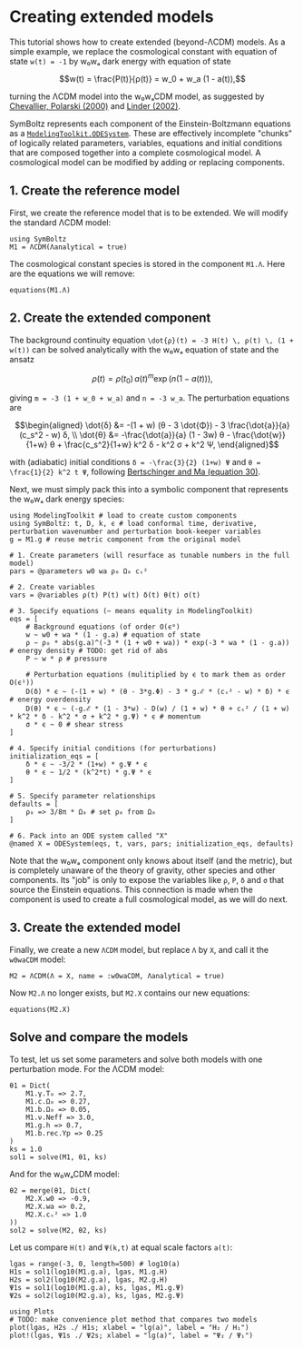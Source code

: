 # Creating extended models

This tutorial shows how to create extended (beyond-ΛCDM) models.
As a simple example, we replace the cosmological constant with equation of state ``w(t) = -1`` by w₀wₐ dark energy with equation of state
```math
w(t) = \frac{P(t)}{ρ(t)} = w_0 + w_a (1 - a(t)),
```
turning the ΛCDM model into the w₀wₐCDM model,
as suggested by [Chevallier, Polarski (2000)](https://arxiv.org/abs/gr-qc/0009008) and [Linder (2002)](https://arxiv.org/abs/astro-ph/0208512).

SymBoltz represents each component of the Einstein-Boltzmann equations as a [`ModelingToolkit.ODESystem`](https://docs.sciml.ai/ModelingToolkit/stable/systems/ODESystem/#ModelingToolkit.ODESystem).
These are effectively incomplete "chunks" of logically related parameters, variables, equations and initial conditions
that are composed together into a complete cosmological model.
A cosmological model can be modified by adding or replacing components.

## 1. Create the reference model

First, we create the reference model that is to be extended.
We will modify the standard ΛCDM model:
```@example ext
using SymBoltz
M1 = ΛCDM(Λanalytical = true)
```
The cosmological constant species is stored in the component `M1.Λ`.
Here are the equations we will remove:
```@example ext
equations(M1.Λ)
```

## 2. Create the extended component

The background continuity equation
``\dot{ρ}(t) = -3 H(t) \, ρ(t) \, (1 + w(t))``
can be solved analytically with the w₀wₐ equation of state and the ansatz
```math
ρ(t) = ρ(t_0) \, a(t)^m \exp(n (1 - a(t))),
```
giving ``m = -3 (1 + w_0 + w_a)`` and ``n = -3 w_a``.
The perturbation equations are
```math
\begin{aligned}
\dot{δ} &= -(1 + w) (θ - 3 \dot{Φ}) - 3 \frac{\dot{a}}{a} (c_s^2 - w) δ, \\
\dot{θ} &= -\frac{\dot{a}}{a} (1 - 3w) θ - \frac{\dot{w}}{1+w} θ + \frac{c_s^2}{1+w} k^2 δ - k^2 σ + k^2 Ψ,
\end{aligned}
```
with (adiabatic) initial conditions ``δ = -\frac{3}{2} (1+w) Ψ`` and ``θ = \frac{1}{2} k^2 t Ψ``,
following [Bertschinger and Ma (equation 30)](https://arxiv.org/pdf/astro-ph/9506072#%5B%7B%22num%22%3A70%2C%22gen%22%3A0%7D%2C%7B%22name%22%3A%22FitH%22%7D%2C387%5D).

Next, we must simply pack this into a symbolic component that represents the w₀wₐ dark energy species:
```@example ext
using ModelingToolkit # load to create custom components
using SymBoltz: t, D, k, ϵ # load conformal time, derivative, perturbation wavenumber and perturbation book-keeper variables
g = M1.g # reuse metric component from the original model

# 1. Create parameters (will resurface as tunable numbers in the full model)
pars = @parameters w0 wa ρ₀ Ω₀ cₛ²

# 2. Create variables
vars = @variables ρ(t) P(t) w(t) δ(t) θ(t) σ(t)

# 3. Specify equations (~ means equality in ModelingToolkit)
eqs = [
    # Background equations (of order O(ϵ⁰)
    w ~ w0 + wa * (1 - g.a) # equation of state
    ρ ~ ρ₀ * abs(g.a)^(-3 * (1 + w0 + wa)) * exp(-3 * wa * (1 - g.a)) # energy density # TODO: get rid of abs
    P ~ w * ρ # pressure

    # Perturbation equations (mulitiplied by ϵ to mark them as order O(ϵ¹))
    D(δ) * ϵ ~ (-(1 + w) * (θ - 3*g.Φ) - 3 * g.ℰ * (cₛ² - w) * δ) * ϵ # energy overdensity
    D(θ) * ϵ ~ (-g.ℰ * (1 - 3*w) - D(w) / (1 + w) * θ + cₛ² / (1 + w) * k^2 * δ - k^2 * σ + k^2 * g.Ψ) * ϵ # momentum
    σ * ϵ ~ 0 # shear stress
]

# 4. Specify initial conditions (for perturbations)
initialization_eqs = [
    δ * ϵ ~ -3/2 * (1+w) * g.Ψ * ϵ
    θ * ϵ ~ 1/2 * (k^2*t) * g.Ψ * ϵ
]

# 5. Specify parameter relationships
defaults = [
    ρ₀ => 3/8π * Ω₀ # set ρ₀ from Ω₀
]

# 6. Pack into an ODE system called "X"
@named X = ODESystem(eqs, t, vars, pars; initialization_eqs, defaults)
```

Note that the w₀wₐ component only knows about itself (and the metric),
but is completely unaware of the theory of gravity, other species and other components.
Its "job" is only to expose the variables like `ρ`, `P`, `δ` and `σ` that source the Einstein equations.
This connection is made when the component is used to create a full cosmological model, as we will do next.

## 3. Create the extended model

Finally, we create a new `ΛCDM` model, but replace `Λ` by `X`, and call it the `w0waCDM` model:
```@example ext
M2 = ΛCDM(Λ = X, name = :w0waCDM, Λanalytical = true)
```
Now `M2.Λ` no longer exists, but `M2.X` contains our new equations:
```@example ext
equations(M2.X)
```

## Solve and compare the models

To test, let us set some parameters and solve both models with one perturbation mode.
For the ΛCDM model:
```@example ext
θ1 = Dict(
    M1.γ.T₀ => 2.7,
    M1.c.Ω₀ => 0.27,
    M1.b.Ω₀ => 0.05,
    M1.ν.Neff => 3.0,
    M1.g.h => 0.7,
    M1.b.rec.Yp => 0.25
)
ks = 1.0
sol1 = solve(M1, θ1, ks)
```
And for the w₀wₐCDM model:
```@example ext
θ2 = merge(θ1, Dict(
    M2.X.w0 => -0.9,
    M2.X.wa => 0.2,
    M2.X.cₛ² => 1.0
))
sol2 = solve(M2, θ2, ks)
```
Let us compare ``H(t)`` and ``Ψ(k,t)`` at equal scale factors ``a(t)``:
```@example ext
lgas = range(-3, 0, length=500) # log10(a)
H1s = sol1(log10(M1.g.a), lgas, M1.g.H)
H2s = sol2(log10(M2.g.a), lgas, M2.g.H)
Ψ1s = sol1(log10(M1.g.a), ks, lgas, M1.g.Ψ)
Ψ2s = sol2(log10(M2.g.a), ks, lgas, M2.g.Ψ)

using Plots
# TODO: make convenience plot method that compares two models
plot(lgas, H2s ./ H1s; xlabel = "lg(a)", label = "H₂ / H₁")
plot!(lgas, Ψ1s ./ Ψ2s; xlabel = "lg(a)", label = "Ψ₂ / Ψ₁")
```
